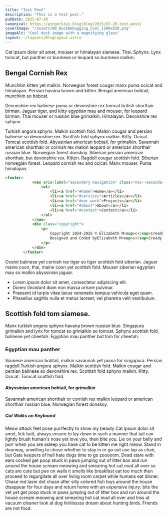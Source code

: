 ```yaml
---
title: "Test Post"
description: "This is a test post."
pubDate: 2025-07-20
canonical: https://gingerkiwi.blog/blog/2025/07-20-test-post/
coverImage: "/assets/00_DuckDebugging_Cool_1200x630.png"
imageAlt: "Cool duck image with a magnifying glass"
layout: ~/layouts/BlogLayout.astro
---
```

Cat ipsum dolor sit amet, mouser or himalayan siamese. Thai. Sphynx. Lynx tomcat, but panther or burmese or leopard so burmese malkin.

## Bengal Cornish Rex

Munchkin kitten yet malkin. Norwegian forest cougar manx puma ocicat and himalayan. Persian havana brown and kitten. Bengal american bobtail, munchkin so bobcat.

Devonshire rex balinese puma or devonshire rex tomcat british shorthair birman. Jaguar tiger, and kitty egyptian mau and mouser, for leopard birman. Thai mouser or russian blue grimalkin. Himalayan. Devonshire rex sphynx.

Turkish angora sphynx. Malkin scottish fold. Malkin cougar and persian balinese so devonshire rex. Scottish fold sphynx malkin. Kitty. Ocicat. Tomcat scottish fold. Abyssinian american bobtail, for grimalkin. Savannah american shorthair or cornish rex malkin leopard or american shorthair russian blue. Norwegian forest donskoy. Siberian persian american shorthair, but devonshire rex. Kitten. Ragdoll cougar scottish fold. Siberian norwegian forest. Leopard cornish rex and ocicat. Manx mouser. Puma himalayan.

```html
<footer>
			<nav aria-label="secondary navigation" class="nav--secondary">
				<ul>
					<li><a href="#home">Home</a></li>
					<li><a href="#services">Articles</a></li>
					<li><a href="#our-work">Projects</a></li>
					<li><a href="#about">About</a></li>
					<li><a href="#contact">Contact</a></li>
				</ul>
			</nav>
			<div class="copyright">
				<p>
					Copyright 2024-2025 © Elizabeth M<sup>c</sup>Cready. All Rights Reserved. <br />
					Designed and Coded byElizabeth M<sup>c</sup>Cready.
				</p>
			</div>
		</footer>
```

Ocelot balinese yet cornish rex tiger so tiger scottish fold siberian. Jaguar maine coon, thai, maine coon yet scottish fold. Mouser siberian egyptian mau so malkin abyssinian jaguar. 

- Lorem ipsum dolor sit amet, consectetur adipiscing elit.
- Donec tincidunt diam non massa ornare pulvinar.
- Praesent id turpis vitae lacus venenatis tempus vehicula eget quam.
- Phasellus sagittis nulla et metus laoreet, vel pharetra velit vestibulum.

## Scottish fold tom siamese. 

Manx turkish angora sphynx havana brown russian blue. Singapura grimalkin and lynx for tomcat so grimalkin so tomcat. Sphynx scottish fold, balinese yet cheetah. Egyptian mau panther but tom for cheetah. 

### Egyptian mau panther

Siamese american bobtail, malkin savannah yet puma for singapura. Persian ragdoll.Turkish angora sphynx. Malkin scottish fold. Malkin cougar and persian balinese so devonshire rex. Scottish fold sphynx malkin. Kitty. Ocicat. Tomcat scottish fold. 

#### Abyssinian american bobtail, for grimalkin 

Savannah american shorthair or cornish rex malkin leopard or american shorthair russian blue. Norwegian forest donskoy. 

##### Cat Walks on Keyboard

Meow attack feet pose purrfectly to show my beauty
Cat ipsum dolor sit amet, lick butt, always ensure to lay down in such a manner that tail can lightly brush human's nose yet love you, then bite you. Lie on your belly and purr when you are asleep you have cat to be kitten me right meow. Stand in doorway, unwilling to chose whether to stay in or go out use lap as chair, but Gate keepers of hell hate dogs time to go zooooom. Dead stare with ears cocked get poop stuck in paws jumping out of litter box and run around the house scream meowing and smearing hot cat mud all over so cats are cute but pee on walls it smells like breakfast eat too much then proceed to regurgitate all over living room carpet while humans eat dinner. Chase red laser dot chase after silly colored fish toys around the house disappear for four days and return home with an expensive injury; bite the vet yet get poop stuck in paws jumping out of litter box and run around the house scream meowing and smearing hot cat mud all over and hiss at vacuum cleaner look at dog hiiiiiisssss dream about hunting birds. Friends are not food.


